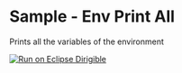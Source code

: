 Sample - Env Print All
===

Prints all the variables of the environment

[![Run on Eclipse Dirigible](http://www.dirigible.io/img/logo/run_on_dirigible.png)](http://dirigible.eclipse.org/services/ui/anonymous.html?git=https://github.com/dirigiblelabs/sample_env_print_all.git)
